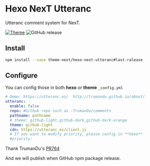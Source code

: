 # Hexo NexT Utteranc
Utteranc comment system for NexT.

[![Theme](https://img.shields.io/badge/NexT-v7.3.0+-blue.svg)](https://theme-next.org)
![GitHub release](https://img.shields.io/github/release/theme-next/hexo-next-utteranc.svg)

## Install
```bash
npm install --save theme-next/hexo-next-utteranc#last-ralease
```

## Configure
You can config those in both **hexo** or **theme** `_config.yml`
```yaml
# Demo: https://utteranc.es/  http://trumandu.github.io/about/
utteranc:
  enable: false
  repo: #Github repo such as :TrumanDu/comments
  pathname: pathname
  # theme: github-light,github-dark,github-dark-orange
  theme: github-light
  cdn: https://utteranc.es/client.js
  # If you want to modify priority, please config in **hexo**
  #priority:
```

Thank TrumanDu's [PR764](https://github.com/theme-next/hexo-theme-next/pull/764)

And we will publish when GitHub npm package release.
